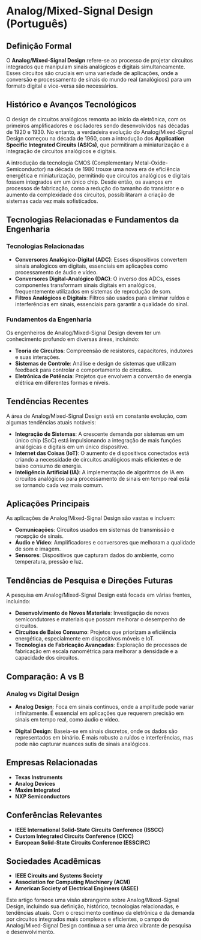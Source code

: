 # Analog/Mixed-Signal Design (Português)

## Definição Formal

O **Analog/Mixed-Signal Design** refere-se ao processo de projetar circuitos integrados que manipulam sinais analógicos e digitais simultaneamente. Esses circuitos são cruciais em uma variedade de aplicações, onde a conversão e processamento de sinais do mundo real (analógicos) para um formato digital e vice-versa são necessários.

## Histórico e Avanços Tecnológicos

O design de circuitos analógicos remonta ao início da eletrônica, com os primeiros amplificadores e osciladores sendo desenvolvidos nas décadas de 1920 e 1930. No entanto, a verdadeira evolução do Analog/Mixed-Signal Design começou na década de 1960, com a introdução dos **Application Specific Integrated Circuits (ASICs)**, que permitiram a miniaturização e a integração de circuitos analógicos e digitais.

A introdução da tecnologia CMOS (Complementary Metal-Oxide-Semiconductor) na década de 1980 trouxe uma nova era de eficiência energética e miniaturização, permitindo que circuitos analógicos e digitais fossem integrados em um único chip. Desde então, os avanços em processos de fabricação, como a redução do tamanho do transistor e o aumento da complexidade dos circuitos, possibilitaram a criação de sistemas cada vez mais sofisticados.

## Tecnologias Relacionadas e Fundamentos da Engenharia

### Tecnologias Relacionadas

- **Conversores Analógico-Digital (ADC)**: Esses dispositivos convertem sinais analógicos em digitais, essenciais em aplicações como processamento de áudio e vídeo.
- **Conversores Digital-Analógico (DAC)**: O inverso dos ADCs, esses componentes transformam sinais digitais em analógicos, frequentemente utilizados em sistemas de reprodução de som.
- **Filtros Analógicos e Digitais**: Filtros são usados para eliminar ruídos e interferências em sinais, essenciais para garantir a qualidade do sinal.
  
### Fundamentos da Engenharia

Os engenheiros de Analog/Mixed-Signal Design devem ter um conhecimento profundo em diversas áreas, incluindo:

- **Teoria de Circuitos**: Compreensão de resistores, capacitores, indutores e suas interações.
- **Sistemas de Controle**: Análise e design de sistemas que utilizam feedback para controlar o comportamento de circuitos.
- **Eletrônica de Potência**: Projetos que envolvem a conversão de energia elétrica em diferentes formas e níveis.

## Tendências Recentes

A área de Analog/Mixed-Signal Design está em constante evolução, com algumas tendências atuais notáveis:

- **Integração de Sistemas**: A crescente demanda por sistemas em um único chip (SoC) está impulsionando a integração de mais funções analógicas e digitais em um único dispositivo.
- **Internet das Coisas (IoT)**: O aumento de dispositivos conectados está criando a necessidade de circuitos analógicos mais eficientes e de baixo consumo de energia.
- **Inteligência Artificial (IA)**: A implementação de algoritmos de IA em circuitos analógicos para processamento de sinais em tempo real está se tornando cada vez mais comum.

## Aplicações Principais

As aplicações de Analog/Mixed-Signal Design são vastas e incluem:

- **Comunicações**: Circuitos usados em sistemas de transmissão e recepção de sinais.
- **Áudio e Vídeo**: Amplificadores e conversores que melhoram a qualidade de som e imagem.
- **Sensores**: Dispositivos que capturam dados do ambiente, como temperatura, pressão e luz.

## Tendências de Pesquisa e Direções Futuras

A pesquisa em Analog/Mixed-Signal Design está focada em várias frentes, incluindo:

- **Desenvolvimento de Novos Materiais**: Investigação de novos semicondutores e materiais que possam melhorar o desempenho de circuitos.
- **Circuitos de Baixo Consumo**: Projetos que priorizam a eficiência energética, especialmente em dispositivos móveis e IoT.
- **Tecnologias de Fabricação Avançadas**: Exploração de processos de fabricação em escala nanométrica para melhorar a densidade e a capacidade dos circuitos.

## Comparação: A vs B

### Analog vs Digital Design

- **Analog Design**: Foca em sinais contínuos, onde a amplitude pode variar infinitamente. É essencial em aplicações que requerem precisão em sinais em tempo real, como áudio e vídeo.
  
- **Digital Design**: Baseia-se em sinais discretos, onde os dados são representados em binário. É mais robusto a ruídos e interferências, mas pode não capturar nuances sutis de sinais analógicos.

## Empresas Relacionadas

- **Texas Instruments**
- **Analog Devices**
- **Maxim Integrated**
- **NXP Semiconductors**

## Conferências Relevantes

- **IEEE International Solid-State Circuits Conference (ISSCC)**
- **Custom Integrated Circuits Conference (CICC)**
- **European Solid-State Circuits Conference (ESSCIRC)**

## Sociedades Acadêmicas

- **IEEE Circuits and Systems Society**
- **Association for Computing Machinery (ACM)**
- **American Society of Electrical Engineers (ASEE)**

Este artigo fornece uma visão abrangente sobre Analog/Mixed-Signal Design, incluindo sua definição, histórico, tecnologias relacionadas, e tendências atuais. Com o crescimento contínuo da eletrônica e da demanda por circuitos integrados mais complexos e eficientes, o campo do Analog/Mixed-Signal Design continua a ser uma área vibrante de pesquisa e desenvolvimento.